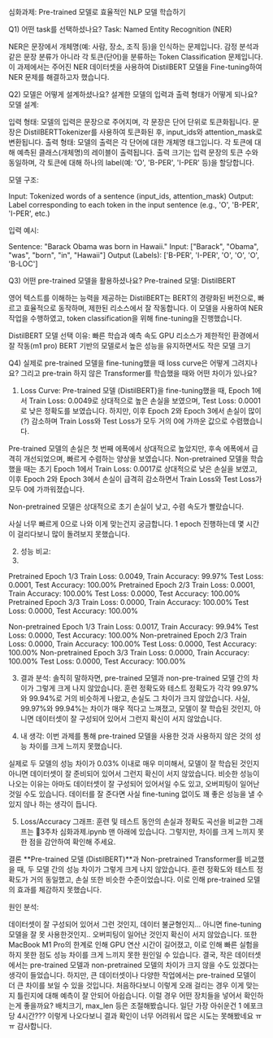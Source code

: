심화과제: Pre-trained 모델로 효율적인 NLP 모델 학습하기

Q1) 어떤 task를 선택하셨나요?
Task: Named Entity Recognition (NER)

NER은 문장에서 개체명(예: 사람, 장소, 조직 등)을 인식하는 문제입니다. 감정 분석과 같은 문장 분류가 아니라 각 토큰(단어)을 분류하는 Token Classification 문제입니다. 이 과제에서는 주어진 NER 데이터셋을 사용하여 DistilBERT 모델을 Fine-tuning하여 NER 문제를 해결하고자 했습니다.

Q2) 모델은 어떻게 설계하셨나요? 설계한 모델의 입력과 출력 형태가 어떻게 되나요?
모델 설계:

입력 형태: 모델의 입력은 문장으로 주어지며, 각 문장은 단어 단위로 토큰화됩니다. 문장은 DistilBERTTokenizer를 사용하여 토큰화된 후, input_ids와 attention_mask로 변환됩니다.
출력 형태: 모델의 출력은 각 단어에 대한 개체명 태그입니다. 각 토큰에 대해 예측된 클래스(개체명)의 레이블이 출력됩니다. 출력 크기는 입력 문장의 토큰 수와 동일하며, 각 토큰에 대해 하나의 label(예: 'O', 'B-PER', 'I-PER' 등)을 할당합니다.

모델 구조:

Input: Tokenized words of a sentence (input_ids, attention_mask)
Output: Label corresponding to each token in the input sentence (e.g., 'O', 'B-PER', 'I-PER', etc.)

입력 예시:

Sentence: "Barack Obama was born in Hawaii."
Input: ["Barack", "Obama", "was", "born", "in", "Hawaii"]
Output (Labels): ['B-PER', 'I-PER', 'O', 'O', 'O', 'B-LOC']


Q3) 어떤 pre-trained 모델을 활용하셨나요?
Pre-trained 모델: DistilBERT

영어 텍스트를 이해하는 능력을 제공하는 DistilBERT는 BERT의 경량화된 버전으로, 빠르고 효율적으로 동작하며, 제한된 리소스에서 잘 작동합니다. 이 모델을 사용하여 NER 작업을 수행하였고, token classification을 위해 fine-tuning을 진행했습니다.

DistilBERT 모델 선택 이유:
빠른 학습과 예측 속도
GPU 리소스가 제한적인 환경에서 잘 작동(m1 pro)
BERT 기반의 모델로서 높은 성능을 유지하면서도 작은 모델 크기

Q4) 실제로 pre-trained 모델을 fine-tuning했을 때 loss curve은 어떻게 그려지나요? 그리고 pre-train 하지 않은 Transformer를 학습했을 때와 어떤 차이가 있나요?

1. Loss Curve:
Pre-trained 모델 (DistilBERT)을 fine-tuning했을 때, Epoch 1에서 Train Loss: 0.0049로 상대적으로 높은 손실을 보였으며, Test Loss: 0.0001로 낮은 정확도를 보였습니다.
하지만, 이후 Epoch 2와 Epoch 3에서 손실이 많이(?) 감소하며 Train Loss와 Test Loss가 모두 거의 0에 가까운 값으로 수렴했습니다.

Pre-trained 모델의 손실은 첫 번째 에폭에서 상대적으로 높았지만, 후속 에폭에서 급격히 개선되었으며, 빠르게 수렴하는 양상을 보였습니다.
Non-pretrained 모델을 학습했을 때는 초기 Epoch 1에서 Train Loss: 0.0017로 상대적으로 낮은 손실을 보였고, 이후 Epoch 2와 Epoch 3에서 손실이 급격히 감소하면서 Train Loss와 Test Loss가 모두 0에 가까워졌습니다.

Non-pretrained 모델은 상대적으로 초기 손실이 낮고, 수렴 속도가 빨랐습니다.

사실 너무 빠르게 0으로 나와 이게 맞는건지 궁금합니다.
1 epoch 진행하는데 몇 시간이 걸리다보니 많이 돌려보지 못했습니다.

2. 성능 비교:
3. 
Pretrained Epoch 1/3
Train Loss: 0.0049, Train Accuracy: 99.97%
Test Loss: 0.0001, Test Accuracy: 100.00%
Pretrained Epoch 2/3
Train Loss: 0.0001, Train Accuracy: 100.00%
Test Loss: 0.0000, Test Accuracy: 100.00%
Pretrained Epoch 3/3
Train Loss: 0.0000, Train Accuracy: 100.00%
Test Loss: 0.0000, Test Accuracy: 100.00%

Non-pretrained Epoch 1/3
Train Loss: 0.0017, Train Accuracy: 99.94%
Test Loss: 0.0000, Test Accuracy: 100.00%
Non-pretrained Epoch 2/3
Train Loss: 0.0000, Train Accuracy: 100.00%
Test Loss: 0.0000, Test Accuracy: 100.00%
Non-pretrained Epoch 3/3
Train Loss: 0.0000, Train Accuracy: 100.00%
Test Loss: 0.0000, Test Accuracy: 100.00%

3. 결과 분석:
솔직히 말하자면, pre-trained 모델과 non-pre-trained 모델 간의 차이가 그렇게 크게 나지 않았습니다.
훈련 정확도와 테스트 정확도가 각각 99.97%와 99.94%로 거의 비슷하게 나왔고, 손실도 그 차이가 크지 않았습니다.
사실, 99.97%와 99.94%는 차이가 매우 적다고 느껴졌고, 모델이 잘 학습된 것인지, 아니면 데이터셋이 잘 구성되어 있어서 그런지 확신이 서지 않았습니다.

4. 내 생각:
이번 과제를 통해 pre-trained 모델을 사용한 것과 사용하지 않은 것의 성능 차이를 크게 느끼지 못했습니다.

실제로 두 모델의 성능 차이가 0.03% 이내로 매우 미미해서, 모델이 잘 학습된 것인지 아니면 데이터셋이 잘 준비되어 있어서 그런지 확신이 서지 않았습니다.
비슷한 성능이 나오는 이유는 아마도 데이터셋이 잘 구성되어 있어서일 수도 있고, 오버피팅이 일어난 것일 수도 있습니다. 데이터를 잘 준다면 사실 fine-tuning 없이도 꽤 좋은 성능을 낼 수 있지 않나 하는 생각이 듭니다.

5. Loss/Accuracy 그래프:
훈련 및 테스트 동안의 손실과 정확도 곡선을 비교한 그래프는 3주차 심화과제.ipynb 맨 아래에 있습니다.
그렇지만, 차이를 크게 느끼지 못한 점을 감안하여 확인해 주세요.

결론
**Pre-trained 모델 (DistilBERT)**과 Non-pretrained Transformer를 비교했을 때, 두 모델 간의 성능 차이가 그렇게 크게 나지 않았습니다. 훈련 정확도와 테스트 정확도가 거의 동일했고, 손실 또한 비슷한 수준이었습니다. 이로 인해 pre-trained 모델의 효과를 체감하지 못했습니다.

원인 분석:

데이터셋이 잘 구성되어 있어서 그런 것인지,
데이터 불균형인지... 아니면 fine-tuning 모델을 잘 못 사용한것인지..
오버피팅이 일어난 것인지 확신이 서지 않았습니다.
또한 MacBook M1 Pro의 한계로 인해 GPU 연산 시간이 길어졌고, 이로 인해 빠른 실험을 하지 못한 점도 성능 차이를 크게 느끼지 못한 원인일 수 있습니다.
결국, 작은 데이터셋에서는 pre-trained 모델과 non-pretrained 모델의 차이가 크지 않을 수도 있겠다는 생각이 들었습니다. 하지만, 큰 데이터셋이나 다양한 작업에서는 pre-trained 모델이 더 큰 차이를 보일 수 있을 것입니다.
처음하다보니 이렇게 오래 걸리는 경우 이게 맞는지 틀린지에 대해 예측이 잘 안되어 아쉽습니다.
이럴 경우 어떤 장치들을 넣어서 확인하는게 좋을까요? 배치크기, max_len 등은 조절해봤습니다.
일단 가장 아쉬운건 1 에포크당 4시간??? 이렇게 나오다보니 결과 확인이 너무 어려워서 많은 시도는 못해봤네요 ㅠㅠ
감사합니다.
